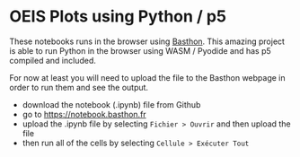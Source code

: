 # OEIS Plots using Python / p5

These notebooks runs in the browser using [Basthon](https://notebook.basthon.fr). This amazing project is able to run Python in the browser using WASM / Pyodide and has p5 compiled and included.

For now at least you will need to upload the file to the Basthon webpage in order to run them and see the output.

- download the notebook (.ipynb) file from Github
- go to https://notebook.basthon.fr  
- upload the .ipynb file by selecting `Fichier > Ouvrir` and then upload the file
- then run all of the cells by selecting `Cellule > Exécuter Tout`

